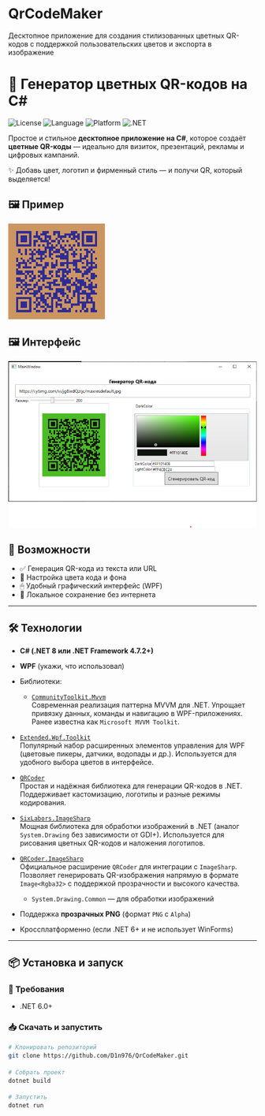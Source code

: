 # QrCodeMaker
Десктопное приложение для создания стилизованных цветных QR-кодов с поддержкой пользовательских цветов и экспорта в изображение
# 🎨 Генератор цветных QR-кодов на C#

![License](https://img.shields.io/badge/license-MIT-blue.svg)
![Language](https://img.shields.io/badge/language-C%23-purple.svg)
![Platform](https://img.shields.io/badge/platform-Windows-blue)
![.NET](https://img.shields.io/badge/.NET-6.0+-red.svg)

Простое и стильное **десктопное приложение на C#**, которое создаёт **цветные QR-коды** — идеально для визиток, презентаций, рекламы и цифровых кампаний.

✨ Добавь цвет, логотип и фирменный стиль — и получи QR, который выделяется!

## 🖼 Пример

![Qr код](Examples/qr.png)

## 🖼 Интерфейс

![GUI Приложения](Examples/1.png)

## 🚀 Возможности

- ✅ Генерация QR-кода из текста или URL
- 🎨 Настройка цвета кода и фона
- 🖱 Удобный графический интерфейс (WPF)
- 💾 Локальное сохранение без интернета

---

## 🛠 Технологии

- **C# (.NET 8 или .NET Framework 4.7.2+)**
- **WPF** (укажи, что использовал)
- Библиотеки:
  - [`CommunityToolkit.Mvvm`](https://github.com/CommunityToolkit/dotnet)  
  Современная реализация паттерна MVVM для .NET. Упрощает привязку данных, команды и навигацию в WPF-приложениях. Ранее известна как `Microsoft MVVM Toolkit`.

- [`Extended.Wpf.Toolkit`](https://github.com/xceedsoftware/wpftoolkit)  
  Популярный набор расширенных элементов управления для WPF (цветовые пикеры, датчики, водопады и др.). Используется для удобного выбора цветов в интерфейсе.

- [`QRCoder`](https://github.com/codebude/QRCoder)  
  Простая и надёжная библиотека для генерации QR-кодов в .NET. Поддерживает кастомизацию, логотипы и разные режимы кодирования.

- [`SixLabors.ImageSharp`](https://sixlabors.com/products/imagesharp)  
  Мощная библиотека для обработки изображений в .NET (аналог `System.Drawing` без зависимости от GDI+). Используется для рисования цветных QR-кодов и наложения логотипов.

- [`QRCoder.ImageSharp`](https://www.nuget.org/packages/QRCoder.ImageSharp/)  
  Официальное расширение `QRCoder` для интеграции с `ImageSharp`. Позволяет генерировать QR-изображения напрямую в формате `Image<Rgba32>` с поддержкой прозрачности и высокого качества.
  
  - `System.Drawing.Common` — для обработки изображений
- Поддержка **прозрачных PNG** (формат `PNG` с `Alpha`)
- Кроссплатформенно (если .NET 6+ и не использует WinForms)

---

## 📦 Установка и запуск

### 🔧 Требования
- .NET 6.0+

### 📥 Скачать и запустить

```bash
# Клонировать репозиторий
git clone https://github.com/D1n976/QrCodeMaker.git

# Собрать проект
dotnet build

# Запустить
dotnet run
